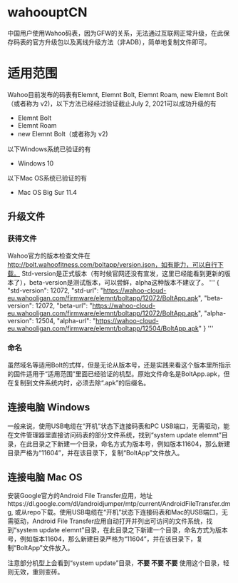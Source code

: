 # wahoouptCN
中国用户使用Wahoo码表，因为GFW的关系，无法通过互联网正常升级，在此保存码表的官方升级包以及离线升级方法（非ADB），简单地复制文件即可。

# 适用范围
Wahoo目前发布的码表有Elemnt, Elemnt Bolt, Elemnt Roam, new Elemnt Bolt（或者称为 v2)，以下方法已经经过验证截止July 2, 2021可以成功升级的有

- Elemnt Bolt
- Elemnt Roam
- new Elemnt Bolt（或者称为 v2)

以下Windows系统已验证的有

- Windows 10

以下Mac OS系统已验证的有

- Mac OS Big Sur 11.4

## 升级文件

### 获得文件

Wahoo官方的版本检查文件在 http://bolt.wahoofitness.com/boltapp/version.json，如有能力，可以自行下载。 Std-version是正式版本（有时候官网还没有宣发，这里已经能看到更新的版本了），beta-version是测试版本，可以尝鲜，alpha这种版本不建议了。
'''
{
  "std-version": 12072,
  "std-url": "https://wahoo-cloud-eu.wahooligan.com/firmware/elemnt/boltapp/12072/BoltApp.apk",
  "beta-version": 12072,
  "beta-url": "https://wahoo-cloud-eu.wahooligan.com/firmware/elemnt/boltapp/12072/BoltApp.apk",
  "alpha-version": 12504,
  "alpha-url": "https://wahoo-cloud-eu.wahooligan.com/firmware/elemnt/boltapp/12504/BoltApp.apk"
}
'''
### 命名
虽然域名等适用Bolt的式样，但是无论从版本号，还是实践来看这个版本里所指示的固件适用于“适用范围”里面已经验证的机型。原始文件命名是BoltApp.apk，但在复制到文件系统内时，必须去除“.apk”的后缀名。

## 连接电脑 Windows
一般来说，使用USB电缆在“开机”状态下连接码表和PC USB端口，无需驱动，能在文件管理器里直接访问码表的部分文件系统，找到“system update elemnt”目录，在此目录之下新建一个目录，命名方式为版本号，例如版本11604，那么新建目录严格为“11604”，并在该目录下，复制“BoltApp”文件放入。

## 连接电脑 Mac OS
安装Google官方的Android File Transfer应用，地址https://dl.google.com/dl/androidjumper/mtp/current/AndroidFileTransfer.dmg, 或从repo下载。使用USB电缆在“开机”状态下连接码表和Mac的USB端口，无需驱动，Android File Transfer应用自动打开并列出可访问的文件系统，找到“system update elemnt”目录，在此目录之下新建一个目录，命名方式为版本号，例如版本11604，那么新建目录严格为“11604”，并在该目录下，复制“BoltApp”文件放入。

注意部分机型上会看到“system update”目录，<b>不要 不要 不要</b> 使用这个目录，轻则无效，重则变砖。
